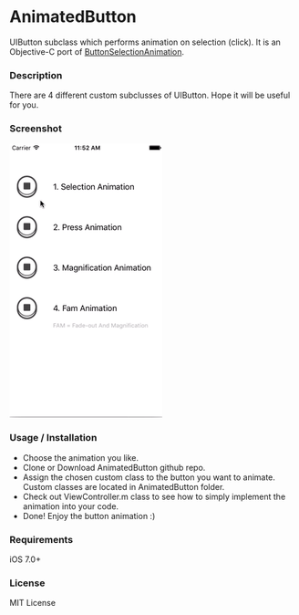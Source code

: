 # AnimatedButton
UIButton subclass which performs animation on selection (click). It is an Objective-C port of [ButtonSelectionAnimation](https://github.com/tungfam/ButtonSelectionAnimation).

### Description
There are 4 different custom subclusses of UIButton. Hope it will be useful for you.

### Screenshot
![](https://github.com/YahyaBagia/AnimatedButton/blob/master/AnimatedButton/AnimatedButton.gif)

### Usage / Installation
- Choose the animation you like.
- Clone or Download AnimatedButton github repo.
- Assign the chosen custom class to the button you want to animate. Custom classes are located in AnimatedButton folder.
- Check out ViewController.m class to see how to simply implement the animation into your code.
- Done! Enjoy the button animation :)

### Requirements
iOS 7.0+

### License
MIT License
